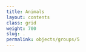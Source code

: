 ```yaml
---
title: Animals
layout: contents
class: grid
weight: 700
slug: .
permalink: objects/groups/5
---
```

